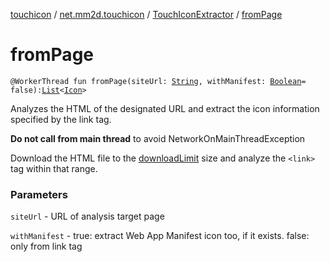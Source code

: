 [touchicon](../../index.md) / [net.mm2d.touchicon](../index.md) / [TouchIconExtractor](index.md) / [fromPage](./from-page.md)

# fromPage

`@WorkerThread fun fromPage(siteUrl: `[`String`](https://kotlinlang.org/api/latest/jvm/stdlib/kotlin/-string/index.html)`, withManifest: `[`Boolean`](https://kotlinlang.org/api/latest/jvm/stdlib/kotlin/-boolean/index.html)` = false): `[`List`](https://kotlinlang.org/api/latest/jvm/stdlib/kotlin.collections/-list/index.html)`<`[`Icon`](../-icon/index.md)`>`

Analyzes the HTML of the designated URL and extract the icon information specified by the link tag.

**Do not call from main thread** to avoid NetworkOnMainThreadException

Download the HTML file to the [downloadLimit](download-limit.md) size
and analyze the `<link>` tag within that range.

### Parameters

`siteUrl` - URL of analysis target page

`withManifest` - true: extract Web App Manifest icon too, if it exists. false: only from link tag